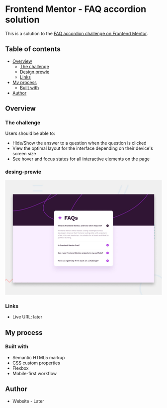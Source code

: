 # Frontend Mentor - FAQ accordion solution

This is a solution to the [FAQ accordion challenge on Frontend Mentor](https://www.frontendmentor.io/challenges/faq-accordion-wyfFdeBwBz).

## Table of contents

- [Overview](#overview)
  - [The challenge](#the-challenge)
  - [Design prewie](#desing-prewie)
  - [Links](#links)
- [My process](#my-process)
  - [Built with](#built-with)
- [Author](#author)




## Overview

### The challenge

Users should be able to:
- Hide/Show the answer to a question when the question is clicked
- View the optimal layout for the interface depending on their device's screen size
- See hover and focus states for all interactive elements on the page

### desing-prewie

![](./design/desktop-preview.jpg)



### Links

- Live URL: later


## My process

### Built with

- Semantic HTML5 markup
- CSS custom properties
- Flexbox
- Mobile-first workflow


## Author

- Website - Later 




